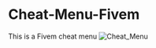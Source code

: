 # Cheat-Menu-Fivem
This is a Fivem cheat menu
![Cheat_Menu](https://user-images.githubusercontent.com/105135706/169655426-7cf169de-0702-47b4-b019-88c05c51d605.png)

